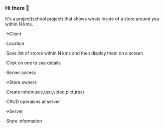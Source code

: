 ### Hi there 👋 
It's a project(school project) that shows whats inside of a store around you within N kms.


->Client
   
   ·Location
   
   ·Save list of stores within N kms and then display them on a screen
  
  ·Click on one to see details 
   
   ·Server access
   
 ->Store owners
   
   ·Create info(music,text,video,pictures)
   
   ·CRUD operaions at server
   
 ->Server
   
   ·Store information
